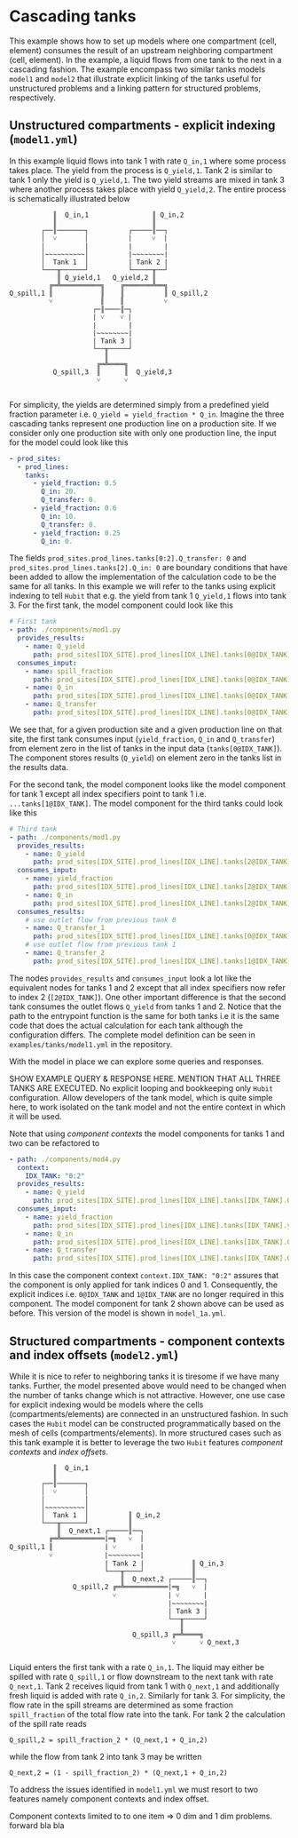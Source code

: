# Cascading tanks

This example shows how to set up models where one compartment (cell, element) consumes the result of an upstream neighboring compartment (cell, element). In the example, a liquid flows from one tank to the next in a cascading fashion. The example encompass two similar tanks models `model1` and `model2` that illustrate explicit linking of the tanks useful for unstructured problems and a linking pattern for structured problems, respectively.

## Unstructured compartments - explicit indexing (`model1.yml`)
In this example liquid flows into tank 1 with rate `Q_in,1` where some process takes place. The yield from the process is `Q_yield,1`. Tank 2 is similar to tank 1 only the yield is `Q_yield,1`. The two yield streams are mixed in tank 3 where another process takes place with yield `Q_yield,2`. The entire process is schematically illustrated below

```                           
           ║  Q_in,1                ║ Q_in,2                         
           ║                        ║     
        ┌──║───────┐          ┌─────║──┐         
        │  ˅       │          |     ˅  |            
        │          │          |        |        
        │~~~~~~~~~~│          |~~~~~~~~|
        │  Tank 1  │          | Tank 2 |                   
        └───╥──────┘          └─────╥──┘     
            ║ Q_yield,1   Q_yield,2 ║
          ╔═╩══════════╗    ╔═══════╩══╗ 
Q_spill,1 ║            ║    ║          ║ Q_spill,2
          ˅            ║    ║          ˅         
                     ┌─║────║─┐
                     | ˅    ˅ | 
                     |        |                                         
                     |~~~~~~~~|                                         
                     | Tank 3 |                                         
                     └──╥─────┘
                        ║  
                      ╔═╩════╗                                     
           Q_spill,3  ║      ║  Q_yield,3
                      ˅      ˅
                                                                                 
```

For simplicity, the yields are determined simply from a predefined yield fraction parameter i.e. `Q_yield = yield_fraction * Q_in`. Imagine the three cascading tanks represent one production line on a production site. If we consider only one production site with only one production line, the input for the model could look like this

```yaml
- prod_sites:
  - prod_lines:
    tanks:
      - yield_fraction: 0.5
        Q_in: 20.
        Q_transfer: 0.
      - yield_fraction: 0.6
        Q_in: 10.
        Q_transfer: 0.
      - yield_fraction: 0.25
        Q_in: 0.
```

The fields `prod_sites.prod_lines.tanks[0:2].Q_transfer: 0` and `prod_sites.prod_lines.tanks[2].Q_in: 0` are boundary conditions that have been added to allow the implementation of the calculation code to be the same for all tanks. In this example we will refer to the tanks using explicit indexing to tell `Hubit` that e.g. the yield from tank 1 `Q_yield,1` flows into tank 3. For the first tank, the model component could look like this

```yaml
# First tank
- path: ./components/mod1.py 
  provides_results:
    - name: Q_yield
      path: prod_sites[IDX_SITE].prod_lines[IDX_LINE].tanks[0@IDX_TANK].Q_yield
  consumes_input:
    - name: spill_fraction
      path: prod_sites[IDX_SITE].prod_lines[IDX_LINE].tanks[0@IDX_TANK].yield_fraction
    - name: Q_in
      path: prod_sites[IDX_SITE].prod_lines[IDX_LINE].tanks[0@IDX_TANK].Q_in
    - name: Q_transfer
      path: prod_sites[IDX_SITE].prod_lines[IDX_LINE].tanks[0@IDX_TANK].Q_transfer
```

We see that, for a given production site and a given production line on that site, the first tank consumes input (`yield_fraction`, `Q_in` and `Q_transfer`) from element zero in the list of tanks in the input data (`tanks[0@IDX_TANK]`). The component stores results (`Q_yield`) on element zero in the tanks list in the results data.

For the second tank, the model component looks like the model component for tank 1 except all index specifiers point to tank 1 i.e. `...tanks[1@IDX_TANK]`. The model component for the third tanks could look like this

```yaml
# Third tank
- path: ./components/mod1.py 
  provides_results:
    - name: Q_yield
      path: prod_sites[IDX_SITE].prod_lines[IDX_LINE].tanks[2@IDX_TANK].Q_yield
  consumes_input:
    - name: yield_fraction
      path: prod_sites[IDX_SITE].prod_lines[IDX_LINE].tanks[2@IDX_TANK].yield_fraction
    - name: Q_in
      path: prod_sites[IDX_SITE].prod_lines[IDX_LINE].tanks[2@IDX_TANK].Q_in
  consumes_results:
    # use outlet flow from previous tank 0
    - name: Q_transfer_1
      path: prod_sites[IDX_SITE].prod_lines[IDX_LINE].tanks[0@IDX_TANK].Q_yield
    # use outlet flow from previous tank 1
    - name: Q_transfer_2
      path: prod_sites[IDX_SITE].prod_lines[IDX_LINE].tanks[1@IDX_TANK].Q_yield
```

The nodes `provides_results` and `consumes_input` look a lot like the equivalent nodes for tanks 1 and 2 except that all index specifiers now refer to index 2 (`[2@IDX_TANK]`). One other important difference is that the second tank consumes the outlet flows `Q_yield` from tanks 1 and 2. Notice that the path to the entrypoint function is the same for both tanks i.e it is the same code that does the actual calculation for each tank although the configuration differs. The complete model definition can be seen in `examples/tanks/model1.yml` in the repository.

With the model in place we can explore some queries and responses.

SHOW EXAMPLE QUERY & RESPONSE HERE. MENTION THAT ALL THREE TANKS ARE EXECUTED. No explicit looping and bookkeeping only `Hubit` configuration. Allow developers of the tank model, which is quite simple here, to work isolated on the tank model and not the entire context in which it will be used.

Note that using _component contexts_ the model components for tanks 1 and two can be refactored to 

```yaml
- path: ./components/mod4.py 
  context:
    IDX_TANK: "0:2"
  provides_results:
    - name: Q_yield
      path: prod_sites[IDX_SITE].prod_lines[IDX_LINE].tanks[IDX_TANK].Q_yield
  consumes_input:
    - name: yield_fraction
      path: prod_sites[IDX_SITE].prod_lines[IDX_LINE].tanks[IDX_TANK].yield_fraction
    - name: Q_in
      path: prod_sites[IDX_SITE].prod_lines[IDX_LINE].tanks[IDX_TANK].Q_in
    - name: Q_transfer
      path: prod_sites[IDX_SITE].prod_lines[IDX_LINE].tanks[IDX_TANK].Q_transfer
```

In this case the component context `context.IDX_TANK: "0:2"` assures that the component is only applied for tank indices 0 and 1. Consequently, the explicit indices i.e. `0@IDX_TANK` and `1@IDX_TANK` are no longer required in this component. The model component for tank 2 shown above can be used as before. This version of the model is shown in `model_1a.yml`.

## Structured compartments - component contexts and index offsets (`model2.yml`)

While it is nice to refer to neighboring tanks it is tiresome if we have many tanks. Further, the model presented above would need to be changed when the number of tanks change which is not attractive. However, one use case for explicit indexing would be models where the cells (compartments/elements) are connected in an unstructured fashion. In such cases the `Hubit` model can be constructed programmatically based on the mesh of cells (compartments/elements). In more structured cases such as this tank example it is better to leverage the two `Hubit` features _component contexts_ and _index offsets_.


```
           ║  Q_in,1                          
           ║              
        ┌──║───────┐           
        │  ˅       │             
        │          │          
        │~~~~~~~~~~│          
        │  Tank 1  │          ║ Q_in,2               
        └───╥──────┘          ║ 
            ║  Q_next,1 ┌─────║──┐
          ╔═╩═══════════|═╗   ˅  | 
Q_spill,1 ║             | ˅      |
          ˅             |~~~~~~~~|
                        | Tank 2 |            ║ Q_in,3
                        └───╥────┘            ║
                            ║  Q_next,2 ┌─────║──┐
                Q_spill,2 ╔═╩═══════════|═╗   ˅  | 
                          ˅             | ˅      |                                         
                                        |~~~~~~~~|                                         
                                        | Tank 3 |                                         
                                        └──╥─────┘
                                           ║  
                               Q_spill,3 ╔═╩════╗                                     
                                         ˅      ˅ Q_next,3
                                                                                 
```

Liquid enters the first tank with a rate `Q_in,1`. The liquid may either be spilled with rate `Q_spill,1` or flow downstream to the next tank with rate `Q_next,1`. Tank 2 receives liquid from tank 1 with `Q_next,1` and additionally fresh liquid is added with rate `Q_in,2`. Similarly for tank 3. For simplicity, the flow rate in the spill streams are determined as some fraction `spill_fraction` of the total flow rate into the tank. For tank 2 the calculation of the spill rate reads 

```
Q_spill,2 = spill_fraction_2 * (Q_next,1 + Q_in,2)
```

while the flow from tank 2 into tank 3 may be written

```
Q_next,2 = (1 - spill_fraction_2) * (Q_next,1 + Q_in,2)
```



To address the issues identified in `model1.yml` we must resort to two features namely component contexts and index offset.

Component contexts limited to to one item => 0 dim and 1 dim problems. forward bla bla 